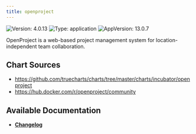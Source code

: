 ```yaml
---
title: openproject
---
```


![Version: 4.0.13](https://img.shields.io/badge/Version-4.0.13-informational?style=flat-square) ![Type: application](https://img.shields.io/badge/Type-application-informational?style=flat-square) ![AppVersion: 13.0.7](https://img.shields.io/badge/AppVersion-13.0.7-informational?style=flat-square)

OpenProject is a web-based project management system for location-independent team collaboration.

## Chart Sources

- https://github.com/truecharts/charts/tree/master/charts/incubator/openproject
- https://hub.docker.com/r/openproject/community

## Available Documentation

- [**Changelog**](./CHANGELOG.md)
